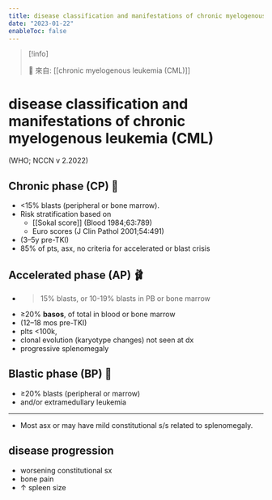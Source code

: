```yaml
---
title: disease classification and manifestations of chronic myelogenous leukemia (CML)
date: "2023-01-22"
enableToc: false
---
```


> [!info]
>
> 🌱 來自: [[chronic myelogenous leukemia (CML)]]

# disease classification and manifestations of chronic myelogenous leukemia (CML) 

(WHO; NCCN v 2.2022)

## Chronic phase (CP) 🌻
* <15% blasts (peripheral or bone marrow).
* Risk stratification based on
	* [[Sokal score]] (Blood 1984;63:789) 
	* Euro scores (J Clin Pathol 2001;54:491)
* (3–5y pre-TKI)
* 85% of pts, asx, no criteria for accelerated or blast crisis

## Accelerated phase (AP) 🩰
* >15% blasts, or 10-19% blasts in PB or bone marrow 
* ≥20% **basos**, of total in blood or bone marrow
* (12–18 mos pre-TKI)
* plts <100k,
* clonal evolution (karyotype changes) not seen at dx
* progressive splenomegaly

## Blastic phase (BP) 🤯
* ≥20% blasts (peripheral or marrow)
* and/or extramedullary leukemia

---

* Most asx or may have mild constitutional s/s related to splenomegaly.

## disease progression
* worsening constitutional sx
* bone pain
* ↑ spleen size

